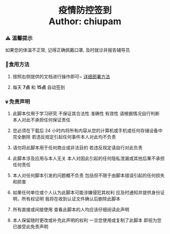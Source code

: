 <h1 align="center">
  疫情防控签到
  <br>
  Author: chiupam
</h1>

### ⚠ 温馨提示

如果您的体温不正常, 记得正确佩戴口罩, 及时就诊并报告辅导员

### 🥰食用方法

1. 按照右侧提供的文档进行操作即可~ [详细部署方法](https://gitee.com/chiupam/Epidemic/blob/master/config/README.md)

2. 每天 **7点** 和 **15点** 自动签到

### 💀 免责声明

1. 此脚本仅用于学习研究 不保证其合法性 准确性 有效性 请根据情况自行判断 本人对此不承担任何保证责任 

2. 您必须在下载后 24 小时内将所有内容从您的计算机或手机或任何存储设备中完全删除 若违反规定引起任何事件本人对此均不负责

3. 请勿将此脚本用于任何商业或非法目的 若违反规定请自行对此负责

4. 此脚本涉及应用与本人无关 本人对因此引起的任何隐私泄漏或其他后果不承担任何责任

5. 本人对任何脚本引发的问题概不负责 包括但不限于由脚本错误引起的任何损失和损害

6. 如果任何单位或个人认为此脚本可能涉嫌侵犯其权利 应及时通知并提供身份证明，所有权证明 我将在收到认证文件确认后删除此脚本

7. 所有直接或间接使用 查看此脚本的人均应该仔细阅读此声明

8. 本人保留随时更改或补充此声明的权利 一旦您使用或复制了此脚本 即视为您已接受此免责声明

